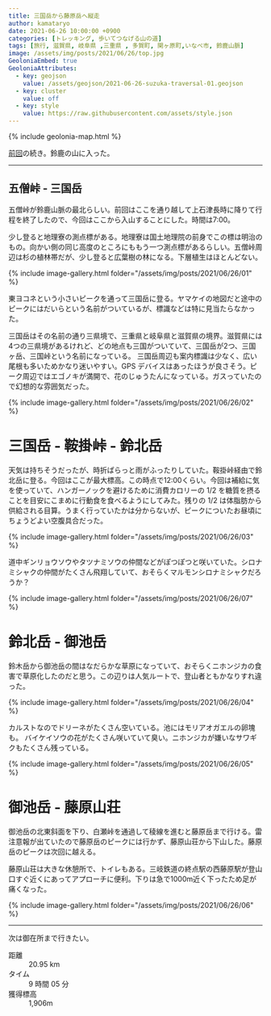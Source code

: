```yaml
---
title: 三国岳から藤原岳へ縦走
author: kamataryo
date: 2021-06-26 10:00:00 +0900
categories: [トレッキング, 歩いてつなげる山の道]
tags: [旅行, 滋賀県, 岐阜県 ,三重県 , 多賀町, 関ヶ原町,いなべ市, 鈴鹿山脈]
image: /assets/img/posts/2021/06/26/top.jpg
GeoloniaEmbed: true
GeoloniaAttributes:
  - key: geojson
    value: /assets/geojson/2021-06-26-suzuka-traversal-01.geojson
  - key: cluster
    value: off
  - key: style
    value: https://raw.githubusercontent.com/assets/style.json
---
```


{% include geolonia-map.html %}

[前回](../ryozen-traversal)の続き。鈴鹿の山に入った。

---

## 五僧峠 - 三国岳

五僧峠が鈴鹿山脈の最北らしい。前回はここを通り越して上石津長時に降りて行程を終了したので、今回はここから入山することにした。時間は7:00。

少し登ると地理寮の測点標がある。地理寮は国土地理院の前身でこの標は明治のもの。向かい側の同じ高度のところにももう一つ測点標があるらしい。五僧峠周辺は杉の植林帯だが、少し登ると広葉樹の林になる。下層植生はほとんどない。

{% include image-gallery.html folder="/assets/img/posts/2021/06/26/01" %}

東ヨコネという小さいピークを通って三国岳に登る。ヤマケイの地図だと途中のピークにはだいらという名前がついているが、標識などは特に見当たらなかった。

三国岳はその名前の通り三県境で、三重県と岐阜県と滋賀県の境界。滋賀県には4つの三県境があるけれど、どの地点も三国がついていて、三国岳が2つ、三国ヶ岳、三国峠という名前になっている。
三国岳周辺も案内標識は少なく、広い尾根も多いためかなり迷いやすい。GPS デバイスはあったほうが良さそう。ピーク周辺ではエゴノキが満開で、花のじゅうたんになっている。ガスっていたので幻想的な雰囲気だった。

{% include image-gallery.html folder="/assets/img/posts/2021/06/26/02" %}

# 三国岳 - 鞍掛峠 - 鈴北岳

天気は持ちそうだったが、時折ぱらっと雨がふったりしていた。鞍掛峠経由で鈴北岳に登る。今回はここが最大標高。この時点で12:00くらい。今回は補給に気を使っていて、ハンガーノックを避けるために消費カロリーの 1/2 を糖質を摂ることを目安にこまめに行動食を食べるようにしてみた。残りの 1/2 は体脂肪から供給される目算。うまく行っていたかは分からないが、ピークについたお昼頃にちょうどよい空腹具合だった。

{% include image-gallery.html folder="/assets/img/posts/2021/06/26/03" %}

道中ギンリョウソウやタツナミソウの仲間などがぽつぽつと咲いていた。シロナミシャクの仲間がたくさん飛翔していて、おそらくマルモンシロナミシャクだろうか？

{% include image-gallery.html folder="/assets/img/posts/2021/06/26/07" %}

# 鈴北岳 - 御池岳

鈴木岳から御池岳の間はなだらかな草原になっていて、おそらくニホンジカの食害で草原化したのだと思う。この辺りは人気ルートで、登山者ともかなりすれ違った。

{% include image-gallery.html folder="/assets/img/posts/2021/06/26/04" %}

カルストなのでドリーネがたくさん空いている。池にはモリアオガエルの卵塊も。
バイケイソウの花がたくさん咲いていて臭い。ニホンジカが嫌いなサワギクもたくさん残っている。

{% include image-gallery.html folder="/assets/img/posts/2021/06/26/05" %}

# 御池岳 - 藤原山荘

御池岳の北東斜面を下り、白瀬峠を通過して稜線を進むと藤原岳まで行ける。雷注意報が出ていたので藤原岳のピークには行かず、藤原山荘から下山した。藤原岳のピークは次回に越える。

藤原山荘は大きな休憩所で、トイレもある。三岐鉄道の終点駅の西藤原駅が登山口すぐ近くにあってアプローチに便利。下りは急で1000m近く下ったため足が痛くなった。

{% include image-gallery.html folder="/assets/img/posts/2021/06/26/06" %}

---

次は御在所まで行きたい。

<dl>
<dt>距離</dt><dd>20.95 km</dd>
<dt>タイム</dt><dd> 9 時間 05 分</dd>
<dt>獲得標高</dt><dd>1,906m</dd>
</dl>
